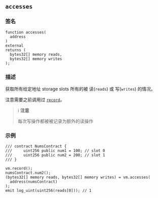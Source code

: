 ## `accesses`

### 签名

```solidity
function accesses(
  address
)
external
returns (
  bytes32[] memory reads,
  bytes32[] memory writes
);
```

### 描述

获取所有给定地址 storage slots 所有的被 读(`reads`) 或 写(`writes`) 的情况。

注意需要之前调用过 [`record`](./record.md)。

> ℹ️ **注意**
>
> 每次写操作都被被记录为额外的读操作

### 示例

```solidity
/// contract NumsContract {
///     uint256 public num1 = 100; // slot 0
///     uint256 public num2 = 200; // slot 1
/// }

vm.record();
numsContract.num2();
(bytes32[] memory reads, bytes32[] memory writes) = vm.accesses(
  address(numsContract)
);
emit log_uint(uint256(reads[0])); // 1
```
